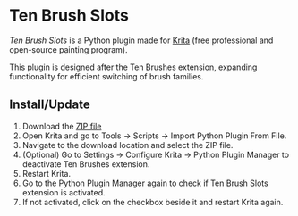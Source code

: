 # Ten Brush Slots
*Ten Brush Slots* is a Python plugin made for [Krita](https://krita.org) (free professional and open-source painting program).

This plugin is designed after the Ten Brushes extension, expanding functionality for efficient switching of brush families.

## Install/Update
1. Download the [ZIP file](https://github.com/lucifer9683/TenBrushSlots/releases/download/v1.1.0/TenBrushSlotsV1.1.0.zip)
2. Open Krita and go to Tools -> Scripts -> Import Python Plugin From File.
3. Navigate to the download location and select the ZIP file.
4. (Optional) Go to Settings -> Configure Krita -> Python Plugin Manager to deactivate Ten Brushes extension.
5. Restart Krita.
6. Go to the Python Plugin Manager again to check if Ten Brush Slots extension is activated.
7. If not activated, click on the checkbox beside it and restart Krita again.
